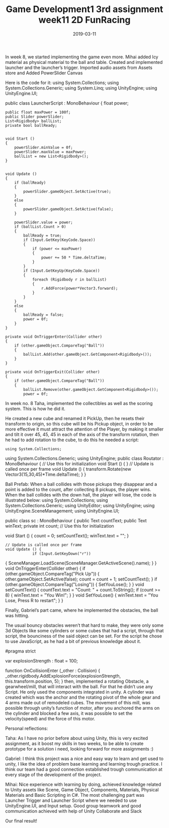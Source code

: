 ﻿---
layout: post
title: "Game Development1 3rd assignment week11 2D FunRacing"
date: 2019-03-11
---

In week 8, we started implementing the game even more.
Mihai added Icy material as physical material to the ball and table.
Created and implemented launcher and the launcher’s trigger. Imported audio assets from Assets store and Added PowerSlider Canvas 

Here is the code for it:
using System.Collections;
using System.Collections.Generic;
using System.Linq;
using UnityEngine;
using UnityEngine.UI;

public class LauncherScript : MonoBehaviour
{
    float power;
   
    public float maxPower = 100f;
    public Slider powerSlider;
    List<Rigidbody> ballList;
    private bool ballReady;

	
	void Start ()
    {
        powerSlider.minValue = 0f;
        powerSlider.maxValue = maxPower;
        ballList = new List<Rigidbody>();
    }
	
	
	void Update ()
    {
        if (ballReady)
        {
            powerSlider.gameObject.SetActive(true);
        }
        else
        {
            powerSlider.gameObject.SetActive(false);
        }

        powerSlider.value = power;
        if (ballList.Count > 0)
        {
            ballReady = true;
            if (Input.GetKey(KeyCode.Space))
            {
                if (power <= maxPower)
                {
                    power += 50 * Time.deltaTime;
                }
            }
            if (Input.GetKeyUp(KeyCode.Space))
            {
                foreach (Rigidbody r in ballList)
                {
                    r.AddForce(power*Vector3.forward);
                }
            }
        }
        else
        {
            ballReady = false;
            power = 0f;
        }
    }

    private void OnTriggerEnter(Collider other)
    {
        if (other.gameObject.CompareTag("Ball"))
        {
            ballList.Add(other.gameObject.GetComponent<Rigidbody>());
        }
    }

    private void OnTriggerExit(Collider other)
    {
        if (other.gameObject.CompareTag("Ball"))
        {
            ballList.Remove(other.gameObject.GetComponent<Rigidbody>());
            power = 0f;
In week no. 8 Taha, implemented the collectibles as well as the scoring system.
This is how he did it.

He created a new cube and renamed it PickUp, then he resets their transform to origin, so this cube will be his Pickup object, in order to be more effective it must attract the attention of the Player, by making it smaller and tilt it over 45, 45, 45 in each of the axis of the transform rotation, then he had to add rotation to the cube, to do this he needed a script:

	using System.Collections;
using System.Collections.Generic;
using UnityEngine;
public class Routator : MonoBehaviour {
		// Use this for initialization
		void Start () {
		}
		// Update is called once per frame
		void Update () {
			transform.Rotate(new Vector3(15,30,45)*Time.deltaTime);
		}
}


Ball Prefab:
When a ball collides with those pickups they disappear and a point is added to the count, after collecting 8 pickups, the player wins.
When the ball collides with the down hall, the player will lose, the code is illustrated below: 
using System.Collections;
using System.Collections.Generic;
using UnityEditor;
using UnityEngine;
using UnityEngine.SceneManagement;
using UnityEngine.UI;

public class sc : MonoBehaviour
{
    public Text countText;
    public Text winText;
    private int count;
    // Use this for initialization
    
void Start () {
      		count = 0;
      		setCountText();
        		winText.text = "";
   	 }

	// Update is called once per frame
	void Update () {
        		if (Input.GetKeyDown("r"))
{	SceneManager.LoadScene(SceneManager.GetActiveScene().name);
        		}
 }
    	void OnTriggerEnter(Collider other)
    	{
        		if (other.gameObject.CompareTag("Pick Up"))
        		{
           		 other.gameObject.SetActive(false);
            	count = count + 1;
          		 setCountText();
       	 	}
        		if (other.gameObject.CompareTag("Losing"))
        		{
           	SetYouLose();
        		}
}
    	void setCountText()
    	{
        		countText.text = "Count: " + count.ToString();
       		if (count >= 8)
        		{
           		winText.text = "You Win!";
       		 }
  	 }
   	void SetYouLose()
    	{
        winText.text = "You Lose, Press R to restart";
    	}
}

Finally, Gabriel’s part came, where he implemented the obstacles, the ball was hitting.

The usual bouncy obstacles weren’t that hard to make, they were only some 3d Objects like some cylinders or some cubes that had a script, through that script, the bounciness of the said object can be set. For the script he chose to use JavaScript, as he had a bit of previous knowledge about it.


#pragma strict

var explosionStrength : float = 100;

function OnCollisionEnter (_other : Collision)
{
    _other.rigidbody.AddExplosionForce(explosionStrength, this.transform.position, 5);
}
then, implemented a rotating Obstacle, a gearwheel/mill, that will interact with the ball. For that he didn’t use any Script. He only used the components integrated in unity.
A cylinder was created which was the anchor and the rotating pivot of the whole gear and 4 arms made out of remodeled cubes. The movement of this mill, was possible through unity’s function of motor, after you anchored the arms on the cylinder and blocked a few axis, it was possible to set the velocity(speed) and the force of this motor.

Personal reflections:

Taha: As I have no prior before about using Unity, this is very excited assignment, as it boost my skills in two weeks, to be able to create prototype for a solution i need, looking forward for more assignments :)


Gabriel:
 I think this project was a nice and easy way to learn and get used to unity, I like the idea of problem base learning and learning trough practice. I think our team had a good connection established trough communication at every stage of the development of the project.


Mihai: Nice experience with learning by doing, achieved knowledge related to Unity assets like Scene, Game Object, Components, Materials, Physical Materials and Basic Scripting in C#. The most challenging part was Launcher Trigger and Launcher Script where we needed to use UnityEngine.UI, and Input setup. Good group teamwork and good communication achieved with help of Unity Collaborate and Slack

Our final result!
 

